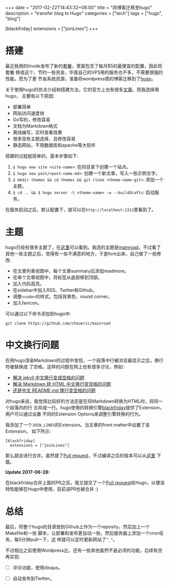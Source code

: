 +++
date = "2017-02-22T14:43:32+08:00"
title = "将博客迁移至hugo"
description = "transfer blog to Hugo"
categories = ["tech"]
tags = ["hugo", "blog"]

[blackfriday]
  extensions = ["joinLines"]
+++

# 搭建

最近我用的linode发布了新的[套餐][1]，里面包含了每月$5的最便宜的配置，因此将套餐
换成这个，节约一些资金，毕竟自己的VPS用的服务也不多，不需要很强的性能。而为了更
节省系统资源，准备将wordpress搭的博客迁移到了[hugo][2]。

关于使用hugo的优点介绍和搭建方法，它的官方上也有很多[文章][3]。而我选择用hugo，
主要有以下原因:

- 部署简单
- 网站访问速度快
- Go写的，修改容易
- 文档为Markdown格式
- 离线编写，实时查看效果
- 很多现有主题选择，且修改容易
- 静态网站，不用数据库和apache等大软件

搭建的过程挺简单的，基本步骤如下:

1.  `$ hugo new site <site-name>`: 在同目录下创建一个站点。
2.  `$ hugo new post/<post-name.md>`: 创建一个新文章，写入一些示例文字。
3.  `$ mkdir themes && cd themes && git clone <theme-name-git>`: 添加一个主题。
4.  `$ cd .. && $ hugo server -t <theme-name> -w --buildDrafts`: 启动服务。

在服务启动之后，默认配置下，就可以在`http://localhost:1313`里看到了。

# 主题

hugo已经有很多主题了，在[这里][11]可以看到。我选的主题是[mainroad][4]，不过看了
其他一些主题之后，觉得有一些不满意的地方，于是fork出来，自己做了一些修改:

- 在文章列表视图中，每个文章summary后添加readmore。
- 在单个文章视图中，将标签从底部移到顶部。
- 加入代码高亮。
- 在sidebar中加入RSS、Twitter和Github。
- 调整`<code>`的样式，包括背景色、round corner。
- 加入favicon。

可以通过以下命令添加到hugo中:

	git clone https://github.com/choueric/mainroad

# 中文换行问题

在用hugo渲染Markdown的过程中发现，一个段落中行被浏览器显示之后，换行符被替换成
了空格。这样的问题在网上也有很多讨论，例如:

- [解决 jekyll 中文换行变成空格的问题][5]
- [解决 Markdown 转 HTML 中文换行变空格的问题][6]
- [还是中文 README.md 换行变空格的问题][7]

对hugo来说，我觉得比较好的方法还是在将Markdown转换为HTML时，将同一个段落内的行
合并成一行。hugo使用的转换引擎[blackfriday][8]提供了Extension，用户可以通过设置
不同的Extension Options来调整引擎转换的行为。

我添加了一个`JOIN_LINES`的Extension。当文章的front matter中设置了该Extension，
如下所示:

```
[blackfriday]
  extensions = ["joinLines"]
```

那么就会进行合并。虽然提了[Pull request][9]，不过编译之后的版本可以从[这里][10]
下载。

**Update 2017-06-28:**

在blackfriday合并上面的PR之后，我又提交了一个[Pull request][12]给Hugo，以便该
特性能够在Hugo中使用，目前该PR也被合并 :)

# 总结

最后，将整个hugo的目录放到Github上作为一个reposity，然后加上一个Makefile和一些
脚本，让部署和发布更自动一些。然后服务器上添加一个cron任务，每5分钟pull一下，这
样就可以定时更新网站了`^_^`。

不过相比之前使用Wordpress比，还有一些其他虽然不是必须的功能，后续有空再实现:

- [ ] 评论功能，使用disqus。
- [ ] 自动发布到Twitter。


[1]: https://blog.linode.com/2017/02/14/high-memory-instances-and-5-linodes/
[2]: https://gohugo.io/
[3]: https://gohugo.io/community/press/
[4]: https://github.com/vimux/mainroad
[5]: http://blog.guorongfei.com/2015/04/25/how-to-fix-the-markdown-newline-blank-problem/
[6]: http://chenyufei.info/blog/2011-12-23/fix-chinese-newline-becomes-space-in-browser-problem/
[7]: https://github.com/tumashu/chinese-pyim/issues/9
[8]: https://github.com/russross/blackfriday
[9]: https://github.com/russross/blackfriday/pull/334
[10]: /hugo-joinLines-linux-amd64.tar.bz2
[11]: http://themes.gohugo.io
[12]: https://github.com/gohugoio/hugo/pull/3574
